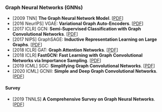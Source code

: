 ### Graph Neural Networks (GNNs)

* [2009 TNN] **The Graph Neural Network Model**. [[PDF](https://ro.uow.edu.au/cgi/viewcontent.cgi?referer=&httpsredir=1&article=10501&context=infopapers)]
* [2016 NeurIPS] VGAE: **Variational Graph Auto-Encoders**. [[PDF](https://arxiv.org/pdf/1611.07308.pdf)]
* [2017 ICLR] GCN: **Semi-Supervised Classification with Graph Convolutional Networks**. [[PDF](https://openreview.net/pdf?id=SJU4ayYgl)]
* [2017 NIPS] GraphSAGE: **Inductive Representation Learning on Large Graphs**. [[PDF](https://proceedings.neurips.cc/paper/2017/file/5dd9db5e033da9c6fb5ba83c7a7ebea9-Paper.pdf)]
* [2018 ICLR] GAT: **Graph Attention Networks**. [[PDF](https://openreview.net/pdf?id=rJXMpikCZ)]
* [2018 ICLR] **FastGCN: Fast Learning with Graph Convolutional Networks via Importance Sampling**. [[PDF](https://arxiv.org/pdf/1801.10247.pdf)]
* [2019 ICML] SGC: **Simplifying Graph Convolutional Networks**. [[PDF](http://proceedings.mlr.press/v97/wu19e/wu19e.pdf)]
* [2020 ICML] GCNII: **Simple and Deep Graph Convolutional Networks**. [[PDF](https://arxiv.org/pdf/2007.02133.pdf)]

#### Survey

* [2019 TNNLS] **A Comprehensive Survey on Graph Neural Networks**. [[PDF](https://arxiv.org/pdf/1901.00596.pdf)]

